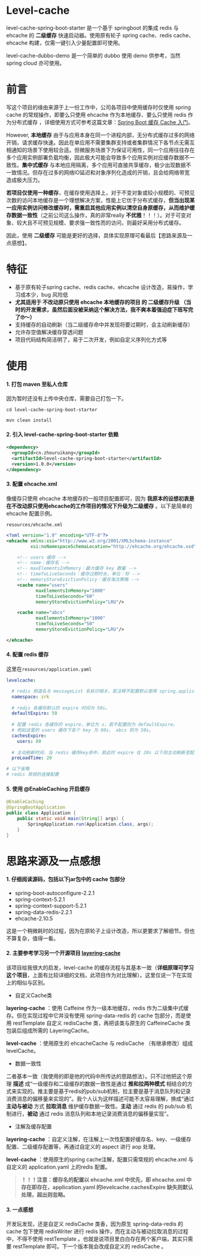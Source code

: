 # Level-cache

level-cache-spring-boot-starter 是一个基于 springboot 的集成 redis 与 ehcache 的 **二级缓存** 快速启动器。使用原有轮子 spring cache、redis cache、ehcache 构建，仅需一键引入少量配置即可使用。

level-cache-dubbo-demo 是一个简单的 dubbo 使用 demo 供参考，当然 spring cloud 亦可使用。

# 前言

写这个项目的缘由来源于上一份工作中，公司各项目中使用缓存时仅使用 spring cache 的常规操作，即要么只使用 ehcache 作为本地缓存、要么只使用 redis 作为分布式缓存 ，详细使用方式可参考这篇文章：[Spring Boot 缓存 Cache 入门](https://www.iocoder.cn/Spring-Boot/Cache/)。

However,  **本地缓存** 由于与应用本身在同一个进程内部，无分布式缓存过多的网络开销，请求缓存快速。因此在单应用不需要集群支持或者集群情况下各节点无需互相通知的场景下使用较合适。但微服务场景下为保证可用性，同一个应用往往存在多个应用实例部署负载均衡，因此极大可能会导致多个应用实例对应缓存数据不一致性。**集中式缓存** 与本地应用隔离，多个应用可直接共享缓存，极少出现数据不一致情况。但存在过多的网络IO延迟和对象序列化造成的开销，且会给网络带宽造成极大压力。

**若项目仅使用一种缓存**，在缓存使用选择上，对于不变对象或较小规模的、可预见次数的访问本地缓存是一个理想解决方案，性能上它优于分布式缓存，**但当出现某一应用实例访问修改缓存时，需重启其他应用实例以清空自身原缓存，从而维护缓存数据一致性**（之前公司这么操作，真的非常really **不优雅**！！！）。对于可变对象、较大且不可预见规模、要求强一致性而的访问，则最好采用分布式缓存。

因此，使用 **二级缓存** 可能是更好的选择，具体实现原理可看最后【思路来源及一点感想】。



# 特征

- 基于原有轮子spring cache、redis cache、ehcache 设计改造，易操作，学习成本少，bug 风险低
- **尤其适用于 不改动原只使用 ehcache 本地缓存的项目 的 二级缓存升级 （当时的开发需求，虽然后面没被采纳这个解决方法，我不爽本着强迫症下班写完了🙄️～）**
- 支持缓存的自动刷新（当二级缓存命中并发现将要过期时，会主动刷新缓存）
- 允许存空值解决缓存穿透问题
- 项目代码结构简洁明了，易于二次开发，例如自定义序列化方式等



# 使用

#### 1. 打包 maven 至私人仓库

因为暂时还没有上传中央仓库，需要自己打包一下。

```shell
cd level-cache-spring-boot-starter

mvn clean install
```

#### 2. 引入 level-cache-spring-boot-starter 依赖

```xml
<dependency>
  <groupId>cn.zhouruikang</groupId>
  <artifactId>level-cache-spring-boot-starter</artifactId>
  <version>1.0.0</version>
</dependency>
```

#### 3. 配置 ehcache.xml

像缓存只使用 ehcache 本地缓存的一般项目配置即可，因为 **我原本的设想初衷是在不改动原只使用ehcache的工作项目的情况下升级为二级缓存** 。以下是简单的 ehcache 配置示例。

`resources/ehcache.xml`

```xml
<?xml version="1.0" encoding="UTF-8"?>
<ehcache xmlns:xsi="http://www.w3.org/2001/XMLSchema-instance"
         xsi:noNamespaceSchemaLocation="http://ehcache.org/ehcache.xsd">

    <!-- users 缓存 -->
    <!-- name：缓存名 -->
    <!-- maxElementsInMemory：最大缓存 key 数量 -->
    <!-- timeToLiveSeconds：缓存过期时长，单位：秒 -->
    <!-- memoryStoreEvictionPolicy：缓存淘汰策略 -->
    <cache name="users"
           maxElementsInMemory="1000"
           timeToLiveSeconds="60"
           memoryStoreEvictionPolicy="LRU"/>

    <cache name="abcs"
           maxElementsInMemory="1000"
           timeToLiveSeconds="50"
           memoryStoreEvictionPolicy="LRU"/>

</ehcache>
```

#### 4. 配置 redis 缓存

这里在`resources/application.yaml`

```yaml
levelcache:

  # redis 频道名与 messageList 名标识相关，若注释不配置默认使用 spring.application.name。
  namespace: zrk 
  
  # redis 各缓存默认的 expire 时间为 50s。
  defaultExpire: 50 
  
  # 配置 redis 各缓存的 expire，单位为 s，若不配置则为 defaultExpire。
  # 例如这里的 users 缓存下各个 key 为 80s， abcs 则为 50s。
  cachesExpire:
    users: 80 
    
  # 主动刷新时间，当 redis 缓存key命中，若此时 expire 在 20s 以下则主动刷新至配置的缓存时间。
  preLoadTime: 20 

# 以下省略 
# redis 常规的连接配置
```

#### 5. 使用 @EnableCaching 开启缓存

```java
@EnableCaching
@SpringBootApplication
public class Application {
    public static void main(String[] args) {
        SpringApplication.run(Application.class, args);
    }
}
```



# 思路来源及一点感想

#### 1. 仔细阅读源码，包括以下jar包中的 cache 包部分

- spring-boot-autoconfigure-2.2.1
- spring-context-5.2.1
- spring-context-support-5.2.1
- spring-data-redis-2.2.1
- ehcache-2.10.5

这是一个稍微耗时的过程，因为在原轮子上设计改造，所以更要求了解细节。但也不算复杂，值得一看。



#### 2. 主要参考学习另一个开源项目 [layering-cache](https://github.com/xiaolyuh/layering-cache)

该项目给我很大的启发，level-cache 的缓存流程与其基本一致（**详细原理可学习这个项目**，上面有比较详细的文档，此项目作为对比理解）。这里仅说一下在实现上的相似与区别。



- 自定义Cache类

**layering-cache** ：使用 Caffeine 作为一级本地缓存，redis 作为二级集中式缓存。但在实现过程中它并没有使用 spring-data-redis 的 cache 包部分，而是使用 restTemplate 自定义 redisCache 类，再把该类与原生的 CaffeineCache 类包装后组成所需的 LayeringCache。

**level-cache** ：使用原生的 ehcacheCache 与 redisCache （有继承修改）组成 levelCache。



- 数据一致性

二者基本一致（我使用的即是他的代码中所传达的思路想法）。只不过他把这个原理 **描述** 成“一级缓存和二级缓存的数据一致性是通过 **推和拉两种模式** 相结合的方式来实现的。推主要是基于redis的pub/sub机制，拉主要是基于消息队列和记录消费消息的偏移量来实现的”。我个人认为这样描述可能不太容易理解，换成“通过 **主动与被动** 方式 **拉取消息** 维护缓存数据一致性。**主动** 通过 redis 的 pub/sub 机制进行，**被动** 通过 redis 消息队列和本地记录消费消息的偏移量实现”。



- 注解及缓存配置

**layering-cache** ：自定义注解，在注解上一次性配置好缓存名、key、一级缓存配置、二级缓存配置等，再通过自定义的 aspect 进行 aop 处理。

**level-cache** ：使用原生的spring cache注解，配置只需常规的 ehcache.xml 与自定义的 application.yaml 上的redis 配置。

> **！！！注意：缓存名的配置以 ehcache.xml 中优先，即 ehcache.xml 中存在即存在，application.yaml 的levelcache.cachesExpire 缺失则默认处理，超出则忽略。**



#### 3. 一点感想

开发玩发现，还是自定义 redisCache 类香，因为原生 spring-data-redis 的 cache 包下使用 redisWriter 进行 redis 操作，而在主动与被动拉取消息的过程中，不得不使用 restTemplate 。也就是说项目里白白存在两个客户端，其实只需要 restTemplate 即可。下一个版本我会改成自定义的 redisCache 。